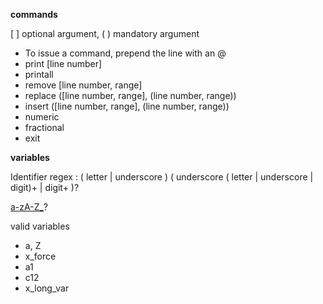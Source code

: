**commands**

[ ] optional argument, ( ) mandatory argument
* To issue a command, prepend the line with an @
* print [line number]
* printall
* remove [line number,  range]
* replace ([line number, range], (line number, range)) 
* insert ([line number, range], (line number, range))
* numeric
* fractional
* exit

**variables**

Identifier regex : ( letter | underscore ) ( underscore ( letter | underscore | digit)+ | digit+ )?

[a-zA-Z_](_[a-zA-Z0-9_]+|[0-9]+)?


valid variables
* a, Z
* x_force
* a1
* c12
* x_long_var
